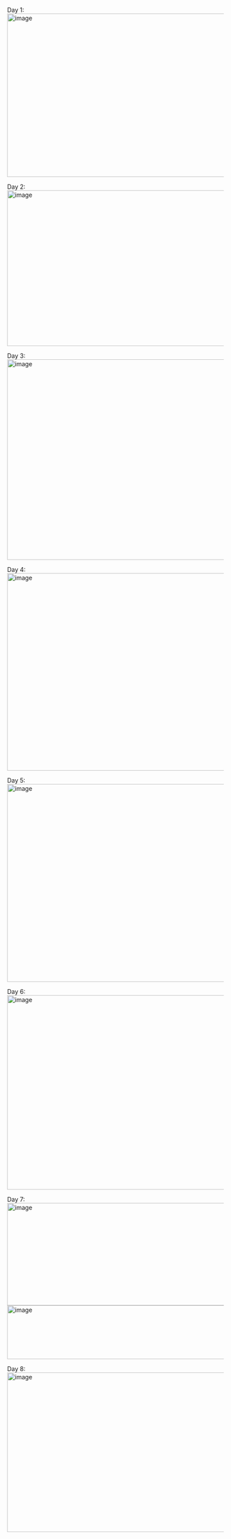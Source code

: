 Day 1: <img width="976" height="380" alt="image" src="https://github.com/user-attachments/assets/100a6649-0b8f-4757-bcf5-2fb9eb736090" />

Day 2: <img width="976" height="362" alt="image" src="https://github.com/user-attachments/assets/e209dec9-4b81-48d8-9c50-800a4625dc0b" />

Day 3: <img width="1241" height="466" alt="image" src="https://github.com/user-attachments/assets/aa3fa038-a73b-4839-b822-6d1fdcba815c" />

Day 4: <img width="1241" height="459" alt="image" src="https://github.com/user-attachments/assets/458e9bce-d6f1-4b89-8599-f3898e30bc29" />

Day 5: <img width="1236" height="460" alt="image" src="https://github.com/user-attachments/assets/74bc9141-0bb3-4084-8641-b33202f07ea7" />

Day 6: <img width="1223" height="452" alt="image" src="https://github.com/user-attachments/assets/6268baf3-5f52-446a-8b82-4ad4a5d70ab6" />

Day 7: <img width="977" height="238" alt="image" src="https://github.com/user-attachments/assets/5960f244-b2e7-4215-b947-7364061c99e1" />
<img width="969" height="125" alt="image" src="https://github.com/user-attachments/assets/2022b6a0-561f-4e7b-99e8-51f5bb8f3e33" />

Day 8: <img width="980" height="371" alt="image" src="https://github.com/user-attachments/assets/18ef2a53-24e9-4f14-8fd9-e247fa4db59d" />
